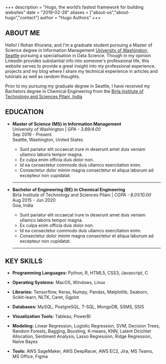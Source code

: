 +++
description = "Hugo, the world’s fastest framework for building websites"
date = "2019-02-28"
aliases = ["about-us","about-hugo","contact"]
author = "Hugo Authors"
+++

## ABOUT ME
Hello! I Rohan Khurana, and I'm a graduate student pursuing a Master of Science degree in Information Management [University of Washington, Seattle](https://ischool.uw.edu/programs/msim)  pursuing a specialisation in Data Science. Though in my opinion LinkedIn provides substantial info into someone's professional life, this website serves to provide a great insight into my professional experience, projects and my blog where I share my technical experience in articles and tutorials as well as random thoughts.

Prior to my pursuing my graduate degree in Seattle, I have received my Bachelors degree in Chemical Engineering from the [Birla Institute of Technology and Sciences Pilani, India](https://www.bits-pilani.ac.in/)

## EDUCATION

* __Master of Science (MS) in Information Management__  
University of Washington | *GPA - 3.89/4.00*  
Sep 2019 - Present   
Seattle, Washington, United States

  * Sunt pariatur elit occaecat irure in deserunt amet duis veniam ullamco laboris tempor magna.
  * Ex culpa enim officia duis dolor non.
  * Id ea consectetur commodo duis ullamco exercitation enim.
  * Consectetur dolor minim magna consectetur et aliqua laborum ad excepteur non cupidatat. 

  ----------

* __Bachelor of Engineering (BE) in Chemical Engineering__  
Birla Institute of Technology and Sciences Pilani | *CGPA - 8.01/10.00*  
Aug 2015 - Jun 2020  
Goa, India

  * Sunt pariatur elit occaecat irure in deserunt amet duis veniam ullamco laboris tempor magna.
  * Ex culpa enim officia duis dolor non.
  * Id ea consectetur commodo duis ullamco exercitation enim.
  * Consectetur dolor minim magna consectetur et aliqua laborum ad excepteur non cupidatat. 

  -------


## KEY SKILLS

* __Programming Languages:__ Python, R, HTML5, CSS3, Javascript, C

* __Operating Systems:__ MacOS, Windows, Linux

* __Libraries:__ Tensorflow, Keras, Numpy, Pandas, Matplotlib, Seaborn, Scikit-learn, NLTK, Caret, Ggplot

* __Databases:__ MySQL, PostgreSQL, T-SQL, MongoDB, SSMS, SSIS

* __Visualization Tools:__ Tableau, PowerBI

* __Modeling:__ Linear Regression, Logistic Regression, SVM, Decision Trees, Random Forests, Bagging, Boosting, K-means, KNN, Latent Dirichlet Allocation, Sentiment Analysis, Lasso Regression, Ridge Regression, Naïve Bayes

* __Tools:__ AWS SageMaker, AWS DeepRacer, AWS EC2, Jira, MS Teams, MS Office, Figma

